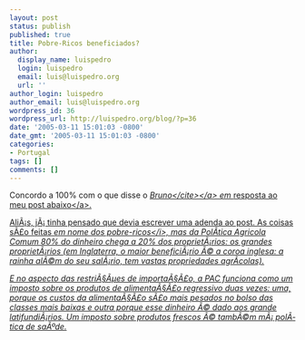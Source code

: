 ```yaml
---
layout: post
status: publish
published: true
title: Pobre-Ricos beneficiados?
author:
  display_name: luispedro
  login: luispedro
  email: luis@luispedro.org
  url: ''
author_login: luispedro
author_email: luis@luispedro.org
wordpress_id: 36
wordpress_url: http://luispedro.org/blog/?p=36
date: '2005-03-11 15:01:03 -0800'
date_gmt: '2005-03-11 15:01:03 -0800'
categories:
- Portugal
tags: []
comments: []
---
```

<p>Concordo a 100% com o que disse o <a href="http:&#47;&#47;ideiateca.blogspot.com" rel="friend met"><cite>Bruno<&#47;cite><&#47;a> em <a href="http:&#47;&#47;luispedro.org&#47;blog&#47;?p=34#comments">resposta ao meu post abaixo<&#47;a>.</p>
<p>Ali&Atilde;&iexcl;s, j&Atilde;&iexcl; tinha pensado que devia escrever uma adenda ao post. As coisas s&Atilde;&pound;o feitas <i>em nome dos pobre-ricos<&#47;i>, mas da Pol&Atilde;&shy;tica Agricola Comum  80% do dinheiro chega a 20% dos propriet&Atilde;&iexcl;rios: os grandes propriet&Atilde;&iexcl;rios (em Inglaterra, o maior benefici&Atilde;&iexcl;rio &Atilde;&copy; a coroa inglesa: a rainha al&Atilde;&copy;m do seu sal&Atilde;&iexcl;rio, tem vastas propriedades agr&Atilde;&shy;colas).</p>
<p>E no aspecto das restri&Atilde;&sect;&Atilde;&micro;es de importa&Atilde;&sect;&Atilde;&pound;o, a PAC funciona como um imposto sobre os produtos de alimenta&Atilde;&sect;&Atilde;&pound;o regressivo duas vezes: uma, porque os custos da alimenta&Atilde;&sect;&Atilde;&pound;o s&Atilde;&pound;o mais pesados no bolso das classes mais baixas e outra porque esse dinheiro &Atilde;&copy; dado aos grande latifundi&Atilde;&iexcl;rios. Um imposto sobre produtos frescos &Atilde;&copy; tamb&Atilde;&copy;m m&Atilde;&iexcl; pol&Atilde;&shy;tica de sa&Atilde;&ordm;de.</p>
